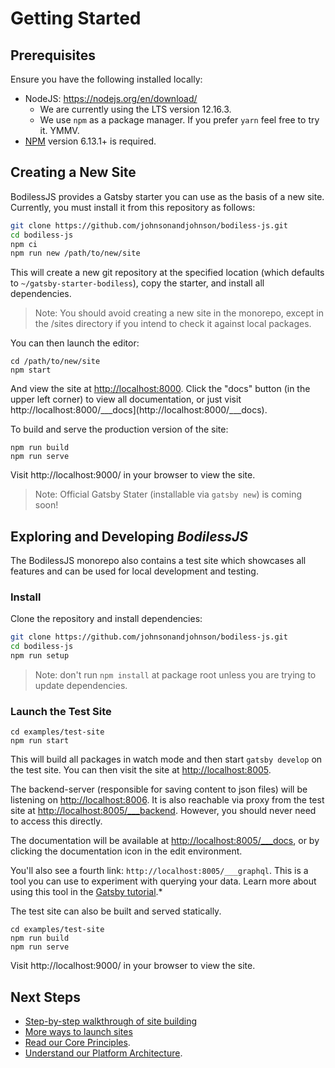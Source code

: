 # Getting Started

## Prerequisites

Ensure you have the following installed locally:
- NodeJS: https://nodejs.org/en/download/ 
  - We are currently using the LTS version 12.16.3.
  - We use `npm` as a package manager. If you prefer `yarn` feel free to try it. YMMV.
- [NPM](https://docs.npmjs.com/) version 6.13.1+ is required.

## Creating a New Site

BodilessJS provides a Gatsby starter you can use as the basis of a new site. Currently, you must
install it from this repository as follows:

```bash
git clone https://github.com/johnsonandjohnson/bodiless-js.git
cd bodiless-js
npm ci
npm run new /path/to/new/site
```

This will create a new git repository at the specified location (which defaults
to `~/gatsby-starter-bodiless`), copy the starter, and install all dependencies.

> Note: You should avoid creating a new site in the monorepo, except in the /sites
directory if you intend to check it against local packages.

You can then launch the editor:

```
cd /path/to/new/site
npm start
```

And view the site at [http://localhost:8000](http://localhost:8000). Click the
"docs" button (in the upper left corner) to view all documentation, or just
visit http://localhost:8000/___docs](http://localhost:8000/___docs).

To build and serve the production version of the site:

```
npm run build
npm run serve
```

Visit http://localhost:9000/ in your browser to view the site.

> Note: Official Gatsby Stater (installable via `gatsby new`) is coming soon!

## Exploring and Developing *BodilessJS*

The BodilessJS monorepo also contains a test site which showcases all features and can
be used for local development and testing.

### Install

Clone the repository and install dependencies:

```bash
git clone https://github.com/johnsonandjohnson/bodiless-js.git
cd bodiless-js
npm run setup
```
> Note: don't run `npm install` at package root unless you are trying to update dependencies.

### Launch the Test Site

```
cd examples/test-site
npm run start
```
This will build all packages in watch mode and then start `gatsby develop` on the test site.  You
can then visit the site at [http://localhost:8005](http://localhost:8005). 

The backend-server (responsible for saving content to json files) will be
listening on [http://localhost:8006](http://localhost:8006). It is also
reachable via proxy from the test site at
[http://localhost:8005/___backend](http://localhost:8005/___backend). However,
you should never need to access this directly.

The documentation will be available at
[http://localhost:8005/___docs](http://localhost:8005/___docs), or by clicking
the documentation icon in the edit environment.

You'll also see a fourth link: `http://localhost:8005/___graphql`. This is
a tool you can use to experiment with querying your data. Learn more about using
this tool in the
[Gatsby tutorial](https://www.gatsbyjs.org/tutorial/part-five/#introducing-graphiql).*

The test site can also be built and served statically.
```
cd examples/test-site
npm run build
npm run serve
```

Visit http://localhost:9000/ in your browser to view the site.

## Next Steps

- [Step-by-step walkthrough of site building](../Development/Guides/SiteBuildBasics)
- [More ways to launch sites](../Development/LocalSites.md)
- [Read our Core Principles](./CorePrinciples).
- [Understand our Platform Architecture](../Development/Architecture).


